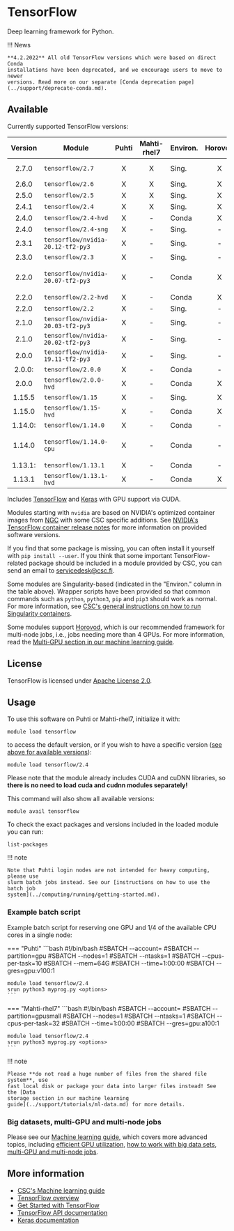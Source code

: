 # TensorFlow

Deep learning framework for Python.

!!! News

    **4.2.2022** All old TensorFlow versions which were based on direct Conda
    installations have been deprecated, and we encourage users to move to newer
    versions. Read more on our separate [Conda deprecation page](../support/deprecate-conda.md).


## Available

Currently supported TensorFlow versions:

| Version | Module                            | Puhti | Mahti-rhel7 | Environ. | Horovod | Notes                           |
|:-------:|-----------------------------------|:-----:|:-----:|----------|:-------:|---------------------------------|
| 2.7.0   | `tensorflow/2.7`                  | X     | X     | Sing.    | X       | default version                 |
| 2.6.0   | `tensorflow/2.6`                  | X     | X     | Sing.    | X       |                                 |
| 2.5.0   | `tensorflow/2.5`                  | X     | X     | Sing.    | X       |                                 |
| 2.4.1   | `tensorflow/2.4`                  | X     | X     | Sing.    | X       |                                 |
| 2.4.0   | `tensorflow/2.4-hvd`              | X     | -     | Conda    | X       | *deprecated*                    |
| 2.4.0   | `tensorflow/2.4-sng`              | X     | -     | Sing.    | -       |                                 |
| 2.3.1   | `tensorflow/nvidia-20.12-tf2-py3` | X     | -     | Sing.    | -       |                                 |
| 2.3.0   | `tensorflow/2.3`                  | X     | -     | Sing.    | -       |                                 |
| 2.2.0   | `tensorflow/nvidia-20.07-tf2-py3` | X     | -     | Conda    | X       | experimental Horovod support    |
| 2.2.0   | `tensorflow/2.2-hvd`              | X     | -     | Conda    | X       | *deprecated*                    |
| 2.2.0   | `tensorflow/2.2`                  | X     | -     | Sing.    | -       |                                 |
| 2.1.0   | `tensorflow/nvidia-20.03-tf2-py3` | X     | -     | Sing.    | -       |                                 |
| 2.1.0   | `tensorflow/nvidia-20.02-tf2-py3` | X     | -     | Sing.    | -       |                                 |
| 2.0.0   | `tensorflow/nvidia-19.11-tf2-py3` | X     | -     | Sing.    | -       |                                 |
| 2.0.0:  | `tensorflow/2.0.0`                | X     | -     | Conda    | -       | *deprecated*                    |
| 2.0.0   | `tensorflow/2.0.0-hvd`            | X     | -     | Conda    | X       | *deprecated*                    |
| 1.15.5  | `tensorflow/1.15`                 | X     | -     | Sing.    | X       |                                 |
| 1.15.0  | `tensorflow/1.15-hvd`             | X     | -     | Conda    | X       | *deprecated*                    |
| 1.14.0: | `tensorflow/1.14.0`               | X     | -     | Conda    | -       | *deprecated*                    |
| 1.14.0  | `tensorflow/1.14.0-cpu`           | X     | -     | Conda    | -       | *deprecated*,<br/> optimized for CPU |
| 1.13.1: | `tensorflow/1.13.1`               | X     | -     | Conda    | -       | *deprecated*                    |
| 1.13.1  | `tensorflow/1.13.1-hvd`           | X     | -     | Conda    | X       | *deprecated*                    |

Includes [TensorFlow](https://www.tensorflow.org/) and
[Keras](https://keras.io/) with GPU support via CUDA.

Modules starting with `nvidia` are based on NVIDIA's optimized container images
from [NGC](https://ngc.nvidia.com/catalog/containers/nvidia:tensorflow) with
some CSC specific additions. See [NVIDIA's TensorFlow container release
notes](https://docs.nvidia.com/deeplearning/frameworks/tensorflow-release-notes/index.html)
for more information on provided software versions.

If you find that some package is missing, you can often install it yourself with
`pip install --user`. If you think that some important TensorFlow-related
package should be included in a module provided by CSC, you can send an email to
[servicedesk@csc.fi](mailto:servicedesk@csc.fi).

Some modules are Singularity-based (indicated in the "Environ." column in the
table above). Wrapper scripts have been provided so that common commands such as
`python`, `python3`, `pip` and `pip3` should work as normal. For more
information, see [CSC's general instructions on how to run Singularity
containers](../computing/containers/run-existing.md).

Some modules support [Horovod](https://horovod.ai/), which is our recommended
framework for multi-node jobs, i.e., jobs needing more than 4 GPUs. For more
information, read the [Multi-GPU section in our machine learning
guide](../support/tutorials/ml-multi.md).


## License

TensorFlow is licensed under [Apache License
2.0](https://github.com/tensorflow/tensorflow/blob/master/LICENSE).

## Usage

To use this software on Puhti or Mahti-rhel7, initialize it with:

```text
module load tensorflow
```

to access the default version, or if you wish to have a specific version ([see
above for available versions](#available)):

```text
module load tensorflow/2.4
```

Please note that the module already includes CUDA and cuDNN libraries, so
**there is no need to load cuda and cudnn modules separately!**

This command will also show all available versions:

```text
module avail tensorflow
```

To check the exact packages and versions included in the loaded module you can
run:

```text
list-packages
```

!!! note 

    Note that Puhti login nodes are not intended for heavy computing, please use
    slurm batch jobs instead. See our [instructions on how to use the batch job
    system](../computing/running/getting-started.md).

### Example batch script

Example batch script for reserving one GPU and 1/4 of the available CPU cores in
a single node:

=== "Puhti"
    ```bash
    #!/bin/bash
    #SBATCH --account=<project>
    #SBATCH --partition=gpu
    #SBATCH --nodes=1
    #SBATCH --ntasks=1
    #SBATCH --cpus-per-task=10
    #SBATCH --mem=64G
    #SBATCH --time=1:00:00
    #SBATCH --gres=gpu:v100:1
    
    module load tensorflow/2.4
    srun python3 myprog.py <options>
    ```
    
=== "Mahti-rhel7"
    ```bash
    #!/bin/bash
    #SBATCH --account=<project>
    #SBATCH --partition=gpusmall
    #SBATCH --nodes=1
    #SBATCH --ntasks=1
    #SBATCH --cpus-per-task=32
    #SBATCH --time=1:00:00
    #SBATCH --gres=gpu:a100:1
    
    module load tensorflow/2.4
    srun python3 myprog.py <options>
    ```


!!! note

    Please **do not read a huge number of files from the shared file system**, use
    fast local disk or package your data into larger files instead! See the [Data
    storage section in our machine learning
    guide](../support/tutorials/ml-data.md) for more details.

### Big datasets, multi-GPU and multi-node jobs

Please see our [Machine learning guide](../support/tutorials/ml-guide.md), which
covers more advanced topics, including [efficient GPU
utilization](../support/tutorials/gpu-ml.md), [how to work with big data
sets](../support/tutorials/ml-data.md), [multi-GPU and multi-node
jobs](../support/tutorials/ml-multi.md).


## More information

- [CSC's Machine learning guide](../support/tutorials/ml-guide.md)
- [TensorFlow overview](https://www.tensorflow.org/overview/)
- [Get Started with TensorFlow](https://www.tensorflow.org/tutorials)
- [TensorFlow API documentation](https://www.tensorflow.org/api_docs/python/tf)
- [Keras documentation](https://keras.io/)
